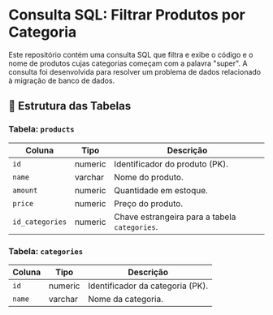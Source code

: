# Consulta SQL: Filtrar Produtos por Categoria

Este repositório contém uma consulta SQL que filtra e exibe o código e o nome de produtos cujas categorias começam com a palavra "super". A consulta foi desenvolvida para resolver um problema de dados relacionado à migração de banco de dados.

## 📂 Estrutura das Tabelas

### Tabela: `products`

| Coluna         | Tipo     | Descrição                |
|----------------|----------|--------------------------|
| `id`           | numeric  | Identificador do produto (PK). |
| `name`         | varchar  | Nome do produto.         |
| `amount`       | numeric  | Quantidade em estoque.   |
| `price`        | numeric  | Preço do produto.        |
| `id_categories`| numeric  | Chave estrangeira para a tabela `categories`. |

### Tabela: `categories`

| Coluna | Tipo     | Descrição                |
|--------|----------|--------------------------|
| `id`   | numeric  | Identificador da categoria (PK). |
| `name` | varchar  | Nome da categoria.       |
